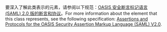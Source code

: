 <span data-ttu-id="4738a-101">要深入了解此类表示的元素，请参阅以下规范：[OASIS 安全断言标记语言 (SAML) 2.0 版的断言和协议](https://docs.oasis-open.org/security/saml/v2.0/saml-core-2.0-os.pdf)。</span><span class="sxs-lookup"><span data-stu-id="4738a-101">For more information about the element that this class represents, see the following specification: [Assertions and Protocols for the OASIS Security Assertion Markup Language (SAML) V2.0](https://docs.oasis-open.org/security/saml/v2.0/saml-core-2.0-os.pdf).</span></span>
